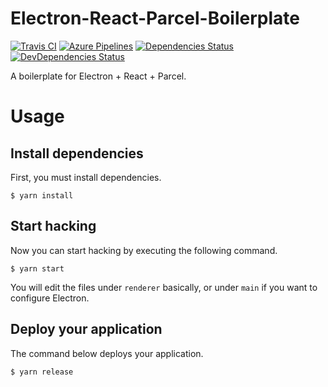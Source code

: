 # Electron-React-Parcel-Boilerplate
[![Travis CI](https://img.shields.io/travis/com/shamofu/electron-react-parcel-boilerplate/master.svg?label=Travis%20CI&style=flat-square)](https://travis-ci.com/shamofu/electron-react-parcel-boilerplate)
[![Azure Pipelines](https://img.shields.io/vso/build/shamofu/electron-react-parcel-boilerplate/9/master.svg?label=Azure%20Pipelines&style=flat-square)](https://dev.azure.com/shamofu/electron-react-parcel-boilerplate/_build/latest?definitionId=9)
[![Dependencies Status](https://img.shields.io/david/shamofu/electron-react-parcel-boilerplate.svg?style=flat-square)](https://david-dm.org/shamofu/electron-react-parcel-boilerplate)
[![DevDependencies Status](https://img.shields.io/david/dev/shamofu/electron-react-parcel-boilerplate.svg?style=flat-square)](https://david-dm.org/shamofu/electron-react-parcel-boilerplate?type=dev)

A boilerplate for Electron + React + Parcel.

# Usage
## Install dependencies
First, you must install dependencies.
```shell
$ yarn install
```

## Start hacking
Now you can start hacking by executing the following command.
```shell
$ yarn start
```
You will edit the files under `renderer` basically, or under `main` if you want to configure Electron.

## Deploy your application
The command below deploys your application.
```shell
$ yarn release
```
